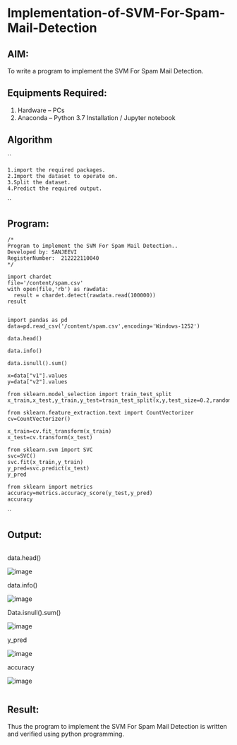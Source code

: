 # Implementation-of-SVM-For-Spam-Mail-Detection

## AIM:
To write a program to implement the SVM For Spam Mail Detection.

## Equipments Required:
1. Hardware – PCs
2. Anaconda – Python 3.7 Installation / Jupyter notebook

## Algorithm
``
```
1.import the required packages.
2.Import the dataset to operate on.
3.Split the dataset.
4.Predict the required output.
```
``
## Program:
```
/*
Program to implement the SVM For Spam Mail Detection..
Developed by: SANJEEVI
RegisterNumber:  212222110040
*/
```
```
import chardet
file='/content/spam.csv'
with open(file,'rb') as rawdata:
  result = chardet.detect(rawdata.read(100000))
result


import pandas as pd
data=pd.read_csv('/content/spam.csv',encoding='Windows-1252')

data.head()

data.info()

data.isnull().sum()

x=data["v1"].values
y=data["v2"].values

from sklearn.model_selection import train_test_split
x_train,x_test,y_train,y_test=train_test_split(x,y,test_size=0.2,random_state=0)

from sklearn.feature_extraction.text import CountVectorizer
cv=CountVectorizer()

x_train=cv.fit_transform(x_train)
x_test=cv.transform(x_test)

from sklearn.svm import SVC
svc=SVC()
svc.fit(x_train,y_train)
y_pred=svc.predict(x_test)
y_pred

from sklearn import metrics
accuracy=metrics.accuracy_score(y_test,y_pred)
accuracy
```
``

## Output:
```
```

data.head()


![image](https://github.com/sreenithi23/Implementation-of-SVM-For-Spam-Mail-Detection/assets/147017600/cdef2a29-9188-417c-923f-49266608b418)


data.info()

![image](https://github.com/sreenithi23/Implementation-of-SVM-For-Spam-Mail-Detection/assets/147017600/0e8e2293-7372-4baa-aec5-146d404ee913)

Data.isnull().sum()


![image](https://github.com/sreenithi23/Implementation-of-SVM-For-Spam-Mail-Detection/assets/147017600/35a35e67-79fa-4c85-ab44-cf8d7d6d4fdf)

y_pred


![image](https://github.com/sreenithi23/Implementation-of-SVM-For-Spam-Mail-Detection/assets/147017600/39fdaffc-43b6-4995-b98a-a1e13cc381a1)

accuracy


![image](https://github.com/sreenithi23/Implementation-of-SVM-For-Spam-Mail-Detection/assets/147017600/4ec6c7cb-35e7-4dbe-8516-c955fbc98bb2)

```
```

## Result:
Thus the program to implement the SVM For Spam Mail Detection is written and verified using python programming.
